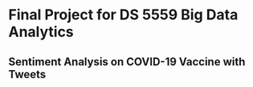 # Final Project for DS 5559 Big Data Analytics 

## Sentiment Analysis on COVID-19 Vaccine with Tweets
